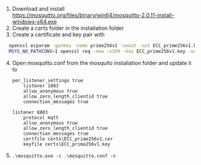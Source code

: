 1.	Download and install https://mosquitto.org/files/binary/win64/mosquitto-2.0.11-install-windows-x64.exe
2.	Create a certs folder in the installation folder
3.	Create a certificate and key pair with 
```bash
  openssl ecparam -genkey -name prime256v1 -noout -out ECC_prime256v1.key
  MSYS_NO_PATHCONV=1 openssl req -new -x509 -key ECC_prime256v1.key -out ECC_prime256v1.cer -days 900000 -subj "/C=IN/ST=Kerala/L=Kollam/O=embeddedinn/CN=embeddedinn"
```
4.	Open mosquitto.conf from the mosquito installation folder and update it to

    ```config
    per_listener_settings true
        listener 1883
        allow_anonymous true
        allow_zero_length_clientid true
        connection_messages true

    listener 8883
        protocol mqtt
        allow_anonymous true
        allow_zero_length_clientid true
        connection_messages true
        certfile certs\ECC_prime256v1.cer
        keyfile certs\ECC_prime256v1.key
    ```
5.	`.\mosquitto.exe -c .\mosquitto.conf -v`


